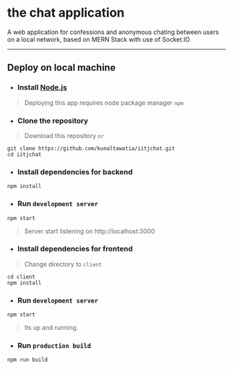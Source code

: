 # the chat application

A web application for confessions and anonymous chating between users on a local network, based on MERN Stack with use of Socket.IO
___
## Deploy on local machine
* ### Install [Node.js](https://nodejs.org/en/download/current/)
> Deploying this app requires node package manager `npm`
* ### Clone the repository
> Download this repository `or`
```
git clone https://github.com/kunaltawatia/iitjchat.git
cd iitjchat
```
* ### Install dependencies for backend
```
npm install
```
* ### Run `development server`
```
npm start
```

> Server start listening on http://localhost:3000

* ### Install dependencies for frontend
> Change directory to `client`
```
cd client
npm install
```
* ### Run `development server`
```
npm start
```
> Its up and running.

* ### Run `production build`
```
npm run build
```